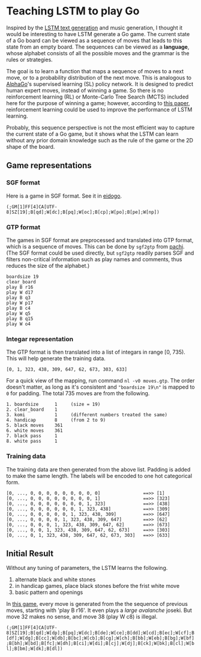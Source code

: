 # Teaching LSTM to play Go

Inspired by the [LSTM text generation](https://github.com/fchollet/keras/blob/master/examples/lstm_text_generation.py) and music generation, I thought it would be interesting to have LSTM generate a Go game. The current state of a Go board can be viewed as a sequence of moves that leads to this state from an empty board. The sequences can be viewed as a **language**, whose alphabet consists of all the possible moves and the grammar is the rules or strategies. 

The goal is to learn a function that maps a sequence of moves to a next move, or to a probability distribution of the next move. This is analogous to [AlphaGo](https://en.wikipedia.org/wiki/AlphaGo)'s supervised learning (SL) policy network. It is designed to predict human expert moves, instead of winning a game. So there is no reinforcement learning (RL) or Monte-Carlo Tree Search (MCTS) included here for the purpose of winning a game; however, according to [this paper](https://arxiv.org/pdf/1611.02796.pdf), reinforcement learning could be used to improve the performance of LSTM learning.

Probably, this sequence perspective is not the most efficient way to capture the current state of a Go game, but it shows what the LSTM can learn without any prior domain knowledge such as the rule of the game or the 2D shape of the board.

## Game representations
### SGF format
Here is a game in SGF format. See it in [eidogo](http://eidogo.com/#yuedAS1F).

`(;GM[1]FF[4]CA[UTF-8]SZ[19];B[qd];W[dc];B[pq];W[oc];B[cp];W[po];B[pe];W[np])`

### GTP format
The games in SGF format are preprocessed and translated into GTP format, which is a sequence of moves. This can be done by `sgf2gtp` from [pachi](https://github.com/openai/pachi-py/blob/master/pachi_py/pachi/tools/sgf2gtp.py). (The SGF format could be used directly, but `sgf2gtp` readily parses SGF and filters non-critical information such as play names and comments, thus reduces the size of the alphabet.)

```
boardsize 19
clear_board
play B r16
play W d17
play B q3
play W p17
play B c4
play W q5
play B q15
play W o4
```

### Integar representation
The GTP format is then translated into a list of integars in range [0, 735). This will help generate the training data.

`[0, 1, 323, 438, 309, 647, 62, 673, 303, 633]`

For a quick view of the mapping, run command `nl -v0 moves.gtp`. The order doesn't matter, as long as it's consistent and `"boardsize 19\n"` is mapped to `0` for padding. The total 735 moves are from the following.

```
1. boardsize      1     (size = 19)
2. clear_board    1
3. komi           1     (different numbers treated the same)
4. handicap       8     (from 2 to 9)
5. black moves    361
6. white moves    361
7. black pass     1
8. white pass     1
```

### Training data
The training data are then generated from the above list. Padding is added to make the same length. The labels will be encoded to one hot categorical form.

```
[0, ..., 0, 0, 0, 0, 0, 0, 0, 0, 0]                ==>> [1]
[0, ..., 0, 0, 0, 0, 0, 0, 0, 0, 1]                ==>> [323]
[0, ..., 0, 0, 0, 0, 0, 0, 0, 1, 323]              ==>> [438]
[0, ..., 0, 0, 0, 0, 0, 0, 1, 323, 438]            ==>> [309]
[0, ..., 0, 0, 0, 0, 0, 1, 323, 438, 309]          ==>> [647]
[0, ..., 0, 0, 0, 0, 1, 323, 438, 309, 647]        ==>> [62]
[0, ..., 0, 0, 0, 1, 323, 438, 309, 647, 62]       ==>> [673]
[0, ..., 0, 0, 1, 323, 438, 309, 647, 62, 673]     ==>> [303]
[0, ..., 0, 1, 323, 438, 309, 647, 62, 673, 303]   ==>> [633]
```

## Initial Result
Without any tuning of parameters, the LSTM learns the following.

1. alternate black and white stones
2. in handicap games, place black stones before the frist white move 
3. basic pattern and openings

In [this game](http://eidogo.com/#29VJNhrLX), every move is generated from the the sequence of previous moves, starting with 'play B r16'. It even plays a *large avalanche* joseki. But move 32 makes no sense, and move 38 (play W c8) is illegal.

`(;GM[1]FF[4]CA[UTF-8]SZ[19];B[qd];W[dp];B[pq];W[dc];B[de];W[ce];B[dd];W[cd];B[ec];W[cf];B[df];W[dg];B[cc];W[db];B[bc];W[cb];B[cg];W[ch];B[bb];W[eb];B[bg];W[bf];B[bh];W[bd];B[fc];W[dh];B[ci];W[di];B[cj];W[dj];B[ck];W[bk];B[cl];W[bl];B[bm];W[dk];B[dl])`
